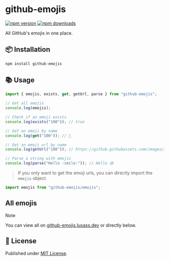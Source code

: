 # github-emojis

[![npm version][npm-version-src]][npm-version-href]
[![npm downloads][npm-downloads-src]][npm-downloads-href]

All GitHub's emojis in one place.

## 📦 Installation

```sh
npm install github-emojis
```

## 📚 Usage

```ts
import { emojis, exists, get, getUrl, parse } from "github-emojis";

// Get all emojis
console.log(emojis);

// Check if an emoji exists
console.log(exists("100")); // true

// Get an emoji by name
console.log(get("100")); // 💯

// Get an emoji url by name
console.log(getUrl("100")); // https://github.githubassets.com/images/icons/emoji/unicode/1f4af.png?v8

// Parse a string with emojis
console.log(parse("Hello :smile:")); // Hello 😄
```

> If you only want to get the emoji urls, you can directly import the `emojis` object.

```ts
import emojis from "github-emojis/emojis";
```

## All emojis

> [!NOTE]
> You can view all on [github-emojis.luxass.dev](https://github-emojis.luxass.dev) or directly below.

## 📄 License

Published under [MIT License](./LICENSE).

<!-- Badges -->

[npm-version-src]: https://img.shields.io/npm/v/github-emojis?style=flat&colorA=18181B&colorB=4169E1
[npm-version-href]: https://npmjs.com/package/github-emojis
[npm-downloads-src]: https://img.shields.io/npm/dm/github-emojis?style=flat&colorA=18181B&colorB=4169E1
[npm-downloads-href]: https://npmjs.com/package/github-emojis
